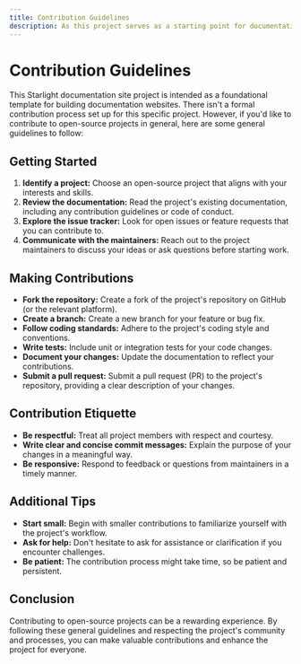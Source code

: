 ```yaml
---
title: Contribution Guidelines
description: As this project serves as a starting point for documentation sites, there's no formal contribution process established. However, this section will outline general guidelines for contributing to open-source projects.
---
```


# Contribution Guidelines

This Starlight documentation site project is intended as a foundational template for building documentation websites. There isn't a formal contribution process set up for this specific project. However, if you'd like to contribute to open-source projects in general, here are some general guidelines to follow:

## Getting Started

1.  **Identify a project:** Choose an open-source project that aligns with your interests and skills.
2.  **Review the documentation:**  Read the project's existing documentation, including any contribution guidelines or code of conduct.
3.  **Explore the issue tracker:** Look for open issues or feature requests that you can contribute to.
4.  **Communicate with the maintainers:** Reach out to the project maintainers to discuss your ideas or ask questions before starting work.

## Making Contributions

*   **Fork the repository:** Create a fork of the project's repository on GitHub (or the relevant platform).
*   **Create a branch:** Create a new branch for your feature or bug fix. 
*   **Follow coding standards:** Adhere to the project's coding style and conventions.
*   **Write tests:** Include unit or integration tests for your code changes.
*   **Document your changes:**  Update the documentation to reflect your contributions.
*   **Submit a pull request:**  Submit a pull request (PR) to the project's repository, providing a clear description of your changes. 

## Contribution Etiquette

*   **Be respectful:** Treat all project members with respect and courtesy.
*   **Write clear and concise commit messages:** Explain the purpose of your changes in a meaningful way.
*   **Be responsive:** Respond to feedback or questions from maintainers in a timely manner. 

## Additional Tips

*   **Start small:**  Begin with smaller contributions to familiarize yourself with the project's workflow.
*   **Ask for help:** Don't hesitate to ask for assistance or clarification if you encounter challenges. 
*   **Be patient:** The contribution process might take time, so be patient and persistent. 

## Conclusion

Contributing to open-source projects can be a rewarding experience. By following these general guidelines and respecting the project's community and processes, you can make valuable contributions and enhance the project for everyone. 
